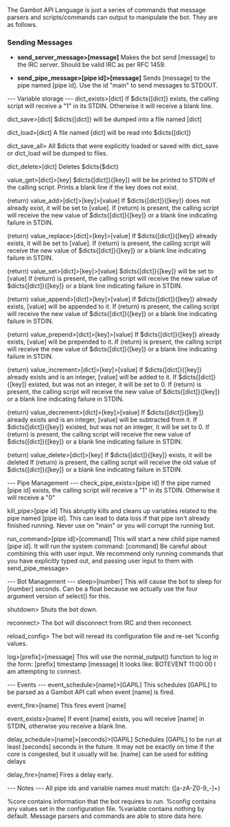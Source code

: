 The Gambot API Language is just a series of commands that message parsers and scripts/commands can output to manipulate the bot.
They are as follows.

### Sending Messages ###
  * __send_server_message>[message]__
    Makes the bot send [message] to the IRC server. Should be valid IRC as per RFC 1459.

  * __send_pipe_message>[pipe id]>[message]__
    Sends [message] to the pipe named [pipe id].
    Use the id "main" to send messages to STDOUT.


--- Variable storage ---
  dict_exists>[dict]
    If $dicts{[dict]} exists, the calling script will receive a "1" in its STDIN.
    Otherwise it will receive a blank line.

  dict_save>[dict]
    $dicts{[dict]} will be dumped into a file named [dict]

  dict_load>[dict]
    A file named [dict] will be read into $dicts{[dict]}

  dict_save_all>
    All $dicts that were explicitly loaded or saved with dict_save or dict_load will be dumped to files.

  dict_delete>[dict]
    Deletes $dicts{$dict}

  value_get>[dict]>[key]
    $dicts{[dict]}{[key]} will be be printed to STDIN of the calling script.
    Prints a blank line if the key does not exist.

  (return) value_add>[dict]>[key]>[value]
    If $dicts{[dict]}{[key]} does not already exist, it will be set to [value].
    If (return) is present, the calling script will receive the new value of $dicts{[dict]}{[key]} or a blank line indicating failure in STDIN.

  (return) value_replace>[dict]>[key]>[value]
    If $dicts{[dict]}{[key]} already exists, it will be set to [value].
    If (return) is present, the calling script will receive the new value of $dicts{[dict]}{[key]} or a blank line indicating failure in STDIN.

  (return) value_set>[dict]>[key]>[value]
    $dicts{[dict]}{[key]} will be set to [value]
    If (return) is present, the calling script will receive the new value of $dicts{[dict]}{[key]} or a blank line indicating failure in STDIN.

 (return) value_append>[dict]>[key]>[value]
    If $dicts{[dict]}{[key]} already exists, [value] will be appended to it.
    If (return) is present, the calling script will receive the new value of $dicts{[dict]}{[key]} or a blank line indicating failure in STDIN.

 (return) value_prepend>[dict]>[key]>[value]
    If $dicts{[dict]}{[key]} already exists, [value] will be prepended to it.
    If (return) is present, the calling script will receive the new value of $dicts{[dict]}{[key]} or a blank line indicating failure in STDIN.

 (return) value_increment>[dict]>[key]>[value]
    If $dicts{[dict]}{[key]} already exists and is an integer, [value] will be added to it.
    If $dicts{[dict]}{[key]} existed, but was not an integer, it will be set to 0.
    If (return) is present, the calling script will receive the new value of $dicts{[dict]}{[key]} or a blank line indicating failure in STDIN.

 (return) value_decrement>[dict]>[key]>[value]
    If $dicts{[dict]}{[key]} already exists and is an integer, [value] will be subtracted from it.
    If $dicts{[dict]}{[key]} existed, but was not an integer, it will be set to 0.
    If (return) is present, the calling script will receive the new value of $dicts{[dict]}{[key]} or a blank line indicating failure in STDIN.

 (return) value_delete>[dict]>[key]
    If $dicts{[dict]}{[key]} exists, it will be deleted
    If (return) is present, the calling script will receive the old value of $dicts{[dict]}{[key]} or a blank line indicating failure in STDIN.


--- Pipe Management ---
  check_pipe_exists>[pipe id]
    If the pipe named [pipe id] exists, the calling script will receive a "1" in its STDIN.
    Otherwise it will receive a "0"

  kill_pipe>[pipe id]
    This abruptly kills and cleans up variables related to the pipe named [pipe id].
    This can lead to data loss if that pipe isn't already finished running.
    Never use on "main" or you will corrupt the running bot.

  run_command>[pipe id]>[command]
    This will start a new child pipe named [pipe id].
    It will run the system command: [command]
    Be careful about combining this with user input.
    We recommend only running commands that you have explicitly typed out, and passing user input to them with send_pipe_message>


--- Bot Management ---
  sleep>[number]
    This will cause the bot to sleep for [number] seconds.
    Can be a float because we actually use the four argument version of select() for this.

  shutdown>
    Shuts the bot down.

  reconnect>
    The bot will disconnect from IRC and then reconnect.

  reload_config>
    The bot will reread its configuration file and re-set %config values.

  log>[prefix]>[message]
    This will use the normal_output() function to log in the form: [prefix] timestamp [message]
    It looks like: BOTEVENT 11:00:00 I am attempting to connect.

--- Events ---
  event_schedule>[name]>[GAPIL]
    This schedules [GAPIL] to be parsed as a Gambot API call when event [name] is fired.

  event_fire>[name]
    This fires event [name]

  event_exists>[name]
    If event [name] exists, you will receive [name] in STDIN, otherwise you receive a blank line.

  delay_schedule>[name]>[seconds]>[GAPIL]
    Schedules [GAPIL] to be run at least [seconds] seconds in the future.
    It may not be exactly on time if the core is congested, but it usually will be.
    [name] can be used for editing delays

  delay_fire>[name]
    Fires a delay early.


--- Notes ---
  All pipe ids and variable names must match: ([a-zA-Z0-9_-]+)

  %core contains information that the bot requires to run.
  %config contains any values set in the configuration file.
  %variable contains nothing by default. Message parsers and commands are able to store data here.

